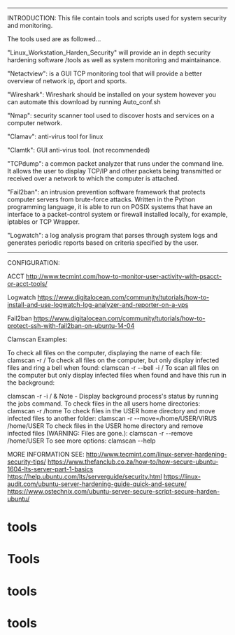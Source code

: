 ******************************************************************************************************
INTRODUCTION:
	This file contain tools and scripts used for system security and monitoring.

The tools used are as followed...

"Linux_Workstation_Harden_Security" will provide an in depth security hardening software /tools as well as system monitoring and maintainance. 

"Netactview": is a GUI TCP monitoring tool that will provide a better overview of network ip, dport and sports.

"Wireshark": Wireshark should be installed on your system however you can automate this download by running Auto_conf.sh

"Nmap": security scanner tool used to discover hosts and services on a computer network.

"Clamav": anti-virus tool for linux

"Clamtk": GUI anti-virus tool. (not recommended)

"TCPdump": a common packet analyzer that runs under the command line. It allows the user to display TCP/IP and other packets being transmitted or received over a network to which the computer is attached.

"Fail2ban": an intrusion prevention software framework that protects computer servers from brute-force attacks. Written in the Python programming language, it is able to run on POSIX systems that have an interface to a packet-control system or firewall installed locally, for example, iptables or TCP Wrapper.

"Logwatch": a log analysis program that parses through system logs and generates periodic reports based on criteria specified by the user.
 

******************************************************************************************************
CONFIGURATION:

ACCT
http://www.tecmint.com/how-to-monitor-user-activity-with-psacct-or-acct-tools/

Logwatch 
https://www.digitalocean.com/community/tutorials/how-to-install-and-use-logwatch-log-analyzer-and-reporter-on-a-vps

Fail2ban
https://www.digitalocean.com/community/tutorials/how-to-protect-ssh-with-fail2ban-on-ubuntu-14-04


Clamscan
Examples:

To check all files on the computer, displaying the name of each file:
clamscan -r /
To check all files on the computer, but only display infected files and ring a bell when found:
clamscan -r --bell -i /
To scan all files on the computer but only display infected files when found and have this run in the background:

clamscan -r -i / &
Note - Display background process's status by running the jobs command.
To check files in the all users home directories:
clamscan -r /home
To check files in the USER home directory and move infected files to another folder:
clamscan -r --move=/home/USER/VIRUS /home/USER
To check files in the USER home directory and remove infected files (WARNING: Files are gone.):
clamscan -r --remove /home/USER
To see more options:
clamscan --help



MORE INFORMATION SEE:
http://www.tecmint.com/linux-server-hardening-security-tips/
https://www.thefanclub.co.za/how-to/how-secure-ubuntu-1604-lts-server-part-1-basics
https://help.ubuntu.com/lts/serverguide/security.html
https://linux-audit.com/ubuntu-server-hardening-guide-quick-and-secure/
https://www.ostechnix.com/ubuntu-server-secure-script-secure-harden-ubuntu/
# tools
# Tools
# tools
# tools
